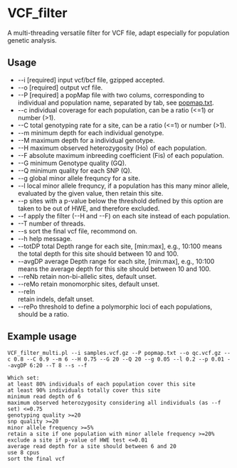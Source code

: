 # VCF_filter
A multi-threading versatile filter for VCF file, adapt especially for population genetic analysis.

## Usage
- --i [required]
    input vcf/bcf file, gzipped accepted.
- --o [required]
    output vcf file.
- --P [required]
    a popMap file with two colums, corresponding to individual and population name, separated by tab, see [popmap.txt](samples/popmap.txt).
- --c
    individual coverage for each population, can be a ratio (<=1) or number (>1).
- --C
    total genotyping rate for a site, can be a ratio (<=1) or number (>1).
- --m
    minimum depth for each individual genotype.
- --M
    maximum depth for a individual genotype.
- --H
    maximum observed heterozygosity (Ho) of each population.
- --F
    absolute maximum inbreeding coefficient (Fis) of each population.
- --G
    minimum Genotype quality (GQ).
- --Q
    minimum quality for each SNP (Q).
- --g
    global minor allele frequncy for a site.
- --l
    local minor allele frequncy, if a population has this many minor allele, evaluated by the given value, then retain this site.
- --p
    sites with a p-value below the threshold defined by this option are taken to be out of HWE, and therefore excluded.
- --f
    apply the filter (--H and --F) on each site instead of each population.
- --T
    number of threads.
- --s
    sort the final vcf file, recommond on.
- --h
    help message.
- --totDP
    total Depth range for each site, [min:max], e.g., 10:100 means the total depth for this site should between 10 and 100.
- --avgDP
    average Depth range for each site, [min:max], e.g., 10:100 means the average depth for this site should between 10 and 100.
- --reNb
    retain non-bi-allelic sites, default unset.
- --reMo
    retain monomorphic sites, default unset.
- --reIn  
    retain indels, defalt unset.
- --rePo
    threshold to define a polymorphic loci of each populations, should be a ratio.


## Example usage

```shell
VCF_filter_multi.pl --i samples.vcf.gz --P popmap.txt --o qc.vcf.gz --c 0.8 --C 0.9 --m 6 --H 0.75 --G 20 --Q 20 --g 0.05 --l 0.2 --p 0.01 --avgDP 6:20 --T 8 --s --f

Which set:
at least 80% individuals of each population cover this site
at least 90% individuals totally cover this site
minimum read depth of 6
maximum observed heterozygosity considering all individuals (as --f set) <=0.75
genotyping quality >=20
snp quality >=20
minor allele frequency >=5%
retain a site if one population with minor allele frequency >=20%
exclude a site if p-value of HWE test <=0.01
average read depth for a site should between 6 and 20
use 8 cpus
sort the final vcf
```

